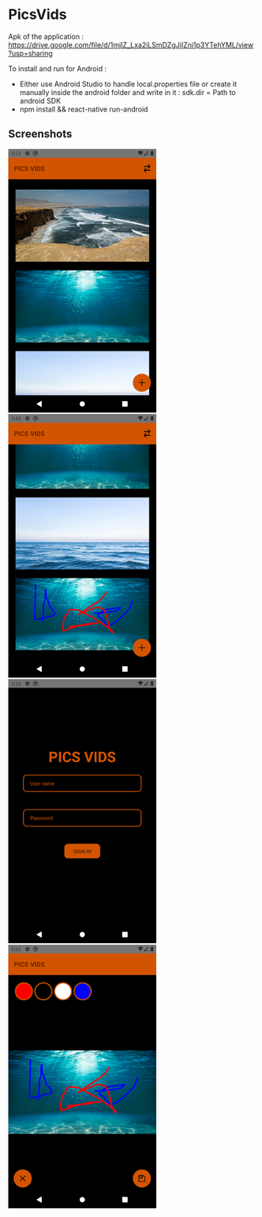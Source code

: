 # PicsVids
Apk of the application : https://drive.google.com/file/d/1mjIZ_Lxa2iLSmDZgJjIZni1p3YTehYML/view?usp=sharing

To install and run for Android :
</br> 
* Either use Android Studio to handle local.properties file or create it manually inside the android folder and write in it : sdk.dir = Path to android SDK
* npm install && react-native run-android

## Screenshots
<img src="https://github.com/FirasHmedi/PicsVids/blob/master/screenshots/Screenshot_1652151621.png" width="300" title="pic3">
<img src="https://github.com/FirasHmedi/PicsVids/blob/master/screenshots/Screenshot_1652151651.png" width="300" title="list">
<img src="https://github.com/FirasHmedi/PicsVids/blob/master/screenshots/Screenshot_1652151546.png" width="300" title="pic2">
<img src="https://github.com/FirasHmedi/PicsVids/blob/master/screenshots/Screenshot_1652151640.png" width="300" title="pic4">
